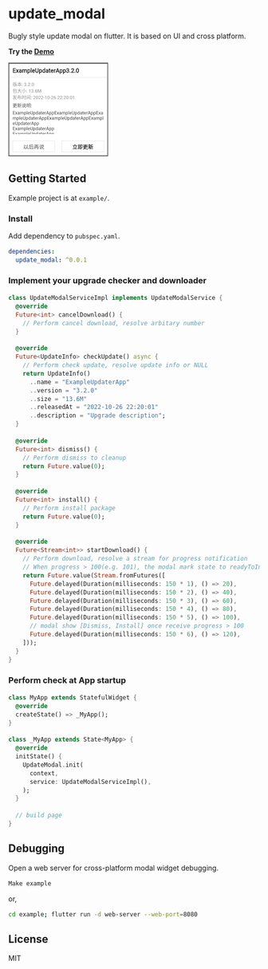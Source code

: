# update_modal

Bugly style update modal on flutter. It is based on UI and cross platform.

**Try the [Demo](https://luo3house.github.io/flutter_update_modal/)**

![Modal Preview](./image/modal.png)

## Getting Started

Example project is at `example/`.

### Install

Add dependency to `pubspec.yaml`.

```yaml
dependencies:
  update_modal: ^0.0.1
```

### Implement your upgrade checker and downloader

```dart
class UpdateModalServiceImpl implements UpdateModalService {
  @override
  Future<int> cancelDownload() {
    // Perform cancel download, resolve arbitary number
  }

  @override
  Future<UpdateInfo> checkUpdate() async {
    // Perform check update, resolve update info or NULL
    return UpdateInfo()
      ..name = "ExampleUpdaterApp"
      ..version = "3.2.0"
      ..size = "13.6M"
      ..releasedAt = "2022-10-26 22:20:01"
      ..description = "Upgrade description";
  }

  @override
  Future<int> dismiss() {
    // Perform dismiss to cleanup
    return Future.value(0);
  }

  @override
  Future<int> install() {
    // Perform install package
    return Future.value(0);
  }

  @override
  Future<Stream<int>> startDownload() {
    // Perform download, resolve a stream for progress notification
    // When progress > 100(e.g. 101), the modal mark state to readyToInstall
    return Future.value(Stream.fromFutures([
      Future.delayed(Duration(milliseconds: 150 * 1), () => 20),
      Future.delayed(Duration(milliseconds: 150 * 2), () => 40),
      Future.delayed(Duration(milliseconds: 150 * 3), () => 60),
      Future.delayed(Duration(milliseconds: 150 * 4), () => 80),
      Future.delayed(Duration(milliseconds: 150 * 5), () => 100),
      // modal show [Dismiss, Install] once receive progress > 100
      Future.delayed(Duration(milliseconds: 150 * 6), () => 120),
    ]));
  }
}
```

### Perform check at App startup

```dart
class MyApp extends StatefulWidget {
  @override
  createState() => _MyApp();
}

class _MyApp extends State<MyApp> {
  @override
  initState() {
    UpdateModal.init(
      context,
      service: UpdateModalServiceImpl(),
    );
  }

  // build page
}
```

## Debugging

Open a web server for cross-platform modal widget debugging.

```bash
Make example
```

or,

```bash
cd example; flutter run -d web-server --web-port=8080
```

## License

MIT
